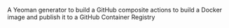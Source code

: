 A Yeoman generator to build a GitHub composite actions to build a Docker image and publish it to a GitHub Container Registry 